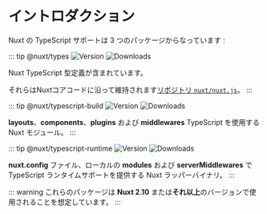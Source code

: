 # イントロダクション

Nuxt の TypeScript サポートは 3 つのパッケージからなっています :

::: tip @nuxt/types 
![Version](https://img.shields.io/npm/v/@nuxt/types?color=%23007ACC&style=flat-square)
![Downloads](https://img.shields.io/npm/dm/@nuxt/types?style=flat-square)

Nuxt TypeScript 型定義が含まれています。


それらはNuxtコアコードに沿って維持されます[リポジトリ `nuxt/nuxt.js`](https://github.com/nuxt/nuxt.js/tree/dev/packages/types)。
:::

::: tip @nuxt/typescript-build
![Version](https://img.shields.io/npm/v/@nuxt/typescript-build?color=%23007ACC&style=flat-square)
![Downloads](https://img.shields.io/npm/dm/@nuxt/typescript-build?style=flat-square)

**layouts**、**components**、**plugins** および **middlewares** TypeScript を使用する Nuxt モジュール。
:::

::: tip @nuxt/typescript-runtime
![Version](https://img.shields.io/npm/v/@nuxt/typescript-runtime?color=%23007ACC&style=flat-square)
![Downloads](https://img.shields.io/npm/dm/@nuxt/typescript-runtime?style=flat-square)

**nuxt.config** ファイル、ローカルの **modules** および **serverMiddlewares** で TypeScript ランタイムサポートを提供する Nuxt ラッパーバイナリ。
:::


::: warning 
これらのパッケージは **Nuxt 2.10** または**それ以上**のバージョンで使用されることを想定しています。
:::

